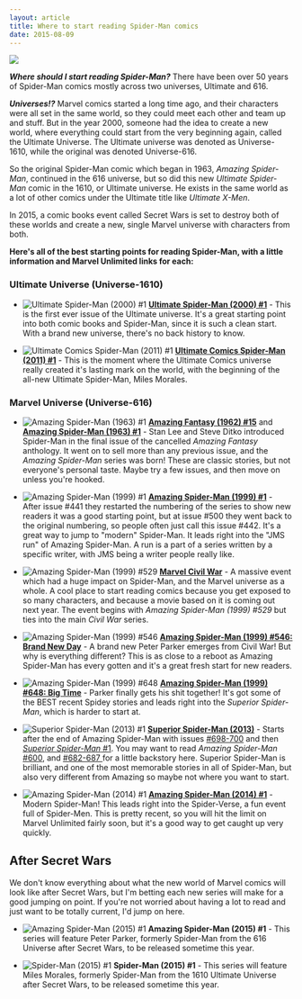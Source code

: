 ```yaml
---
layout: article
title: Where to start reading Spider-Man comics
date: 2015-08-09
---
```


<img id="spidey-timeline" src="/assets/where-to-start-reading-spiderman/spider-timeline.png">

***Where should I start reading Spider-Man?*** There have been over 50 years of Spider-Man comics mostly across two universes, Ultimate and 616.

***Universes!?*** Marvel comics started a long time ago, and their characters were all set in the same world, so they could meet each other and team up and stuff. But in the year 2000, someone had the idea to create a new world, where everything could start from the very beginning again, called the Ultimate Universe. The Ultimate universe was denoted as Universe-1610, while the original was denoted Universe-616.

So the original Spider-Man comic which began in 1963, *Amazing Spider-Man*, continued in the 616 universe, but so did this new *Ultimate Spider-Man* comic in the 1610, or Ultimate universe. He exists in the same world as a lot of other comics under the Ultimate title like *Ultimate X-Men*.

In 2015, a comic books event called Secret Wars is set to destroy both of these worlds and create a new, single Marvel universe with characters from both.

**Here's all of the best starting points for reading Spider-Man, with a little information and Marvel Unlimited links for each:**

### Ultimate Universe (Universe-1610)

- ![Ultimate Spider-Man (2000) #1](/assets/where-to-start-reading-spiderman/thumb-usm1.jpg)
[**Ultimate Spider-Man (2000) #1**](http://marvel.com/comics/issue/4372/ultimate_spider-man_2000_1) - This is the first ever issue of the Ultimate universe. It's a great starting point into both comic books and Spider-Man, since it is such a clean start. With a brand new universe, there's no back history to know.

- ![Ultimate Comics Spider-Man (2011) #1](/assets/where-to-start-reading-spiderman/thumb-miles_1.jpg)
[**Ultimate Comics Spider-Man (2011) #1**](http://marvel.com/comics/issue/38394/ultimate_comics_spider-man_2011_1) - This is the moment where the Ultimate Comics universe really created it's lasting mark on the world, with the beginning of the all-new Ultimate Spider-Man, Miles Morales.

### Marvel Universe (Universe-616)

- ![Amazing Spider-Man (1963) #1](/assets/where-to-start-reading-spiderman/thumb-1.jpg)
[**Amazing Fantasy (1962) #15**](http://marvel.com/comics/issue/16926/amazing_fantasy_1962_15) and [**Amazing Spider-Man (1963) #1**](http://marvel.com/comics/issue/6482/amazing_spider-man_1963_1) - Stan Lee and Steve Ditko introduced Spider-Man in the final issue of the cancelled *Amazing Fantasy* anthology. It went on to sell more than any previous issue, and the *Amazing Spider-Man* series was born! These are classic stories, but not everyone's personal taste. Maybe try a few issues, and then move on unless you're hooked.

- ![Amazing Spider-Man (1999) #1](/assets/where-to-start-reading-spiderman/thumb-442.jpg)
[**Amazing Spider-Man (1999) #1**](http://marvel.com/comics/issue/37894/amazing_spider-man_1999_1) - After issue #441 they restarted the numbering of the series to show new readers it was a good starting point, but at issue #500 they went back to the original numbering, so people often just call this issue #442. It's a great way to jump to "modern" Spider-Man. It leads right into the "JMS run" of Amazing Spider-Man. A run is a part of a series written by a specific writer, with JMS being a writer people really like.

- ![Amazing Spider-Man (1999) #529](/assets/where-to-start-reading-spiderman/thumb-civil_war2.jpg)
[**Marvel Civil War**](http://marvel.com/comics/discover/114/civil-war-the-complete-event) - A massive event which had a huge impact on Spider-Man, and the Marvel universe as a whole. A cool place to start reading comics because you get exposed to so many characters, and because a movie based on it is coming out next year. The event begins with *Amazing Spider-Man (1999) #529* but ties into the main *Civil War* series.

- ![Amazing Spider-Man (1999) #546](/assets/where-to-start-reading-spiderman/thumb-546.jpg)
[**Amazing Spider-Man (1999) #546: Brand New Day**](http://marvel.com/comics/issue/17338/amazing_spider-man_1999_546) - A brand new Peter Parker emerges from Civil War! But why is everything different? This is as close to a reboot as Amazing Spider-Man has every gotten and it's a great fresh start for new readers.

- ![Amazing Spider-Man (1999) #648](/assets/where-to-start-reading-spiderman/thumb-648.jpg)
[**Amazing Spider-Man (1999) #648: Big Time**](http://marvel.com/comics/issue/34135/amazing_spider-man_1999_648) - Parker finally gets his shit together! It's got some of the BEST recent Spidey stories and leads right into the *Superior Spider-Man*, which is harder to start at.

- ![Superior Spider-Man (2013) #1](/assets/where-to-start-reading-spiderman/thumb-ssm.jpg)
[**Superior Spider-Man (2013)**](http://marvel.com/comics/issue/46462/superior_spider-man_2013_1) - Starts after the end of Amazing Spider-Man with issues [#698-700](http://marvel.com/comics/issue/40120/amazing_spider-man_1999_698) and then [*Superior Spider-Man* #1](http://marvel.com/comics/issue/46462/superior_spider-man_2013_1). You may want to read *Amazing Spider-Man* [#600](http://marvel.com/comics/issue/24407/amazing_spider-man_1999_600), and [#682-687 ](http://marvel.com/comics/issue/40110/amazing_spider-man_1999_682) for a little backstory here. Superior Spider-Man is brilliant, and one of the most memorable stories in all of Spider-Man, but also very different from Amazing so maybe not where you want to start.

- ![Amazing Spider-Man (2014) #1](/assets/where-to-start-reading-spiderman/thumb-asmv3.jpg)
[**Amazing Spider-Man (2014) #1**](http://marvel.com/comics/issue/45798/amazing_spider-man_2014_1) - Modern Spider-Man! This leads right into the Spider-Verse, a fun event full of Spider-Men. This is pretty recent, so you will hit the limit on Marvel Unlimited fairly soon, but it's a good way to get caught up very quickly.

## After Secret Wars

We don't know everything about what the new world of Marvel comics will look like after Secret Wars, but I'm betting each new series will make for a good jumping on point. If you're not worried about having a lot to read and just want to be totally current, I'd jump on here.

- ![Amazing Spider-Man (2015) #1](/assets/where-to-start-reading-spiderman/thumb-secret_parker.jpg)
**Amazing Spider-Man (2015) #1** - This series will feature Peter Parker, formerly Spider-Man from the 616 Universe after Secret Wars, to be released sometime this year.

- ![Spider-Man (2015) #1](/assets/where-to-start-reading-spiderman/thumb-secret_miles.jpg)
**Spider-Man (2015) #1** - This series will feature Miles Morales, formerly Spider-Man from the 1610 Ultimate Universe after Secret Wars, to be released sometime this year.
